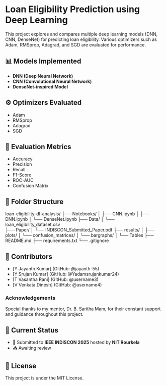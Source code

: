 # Loan Eligibility Prediction using Deep Learning

This project explores and compares multiple deep learning models (DNN, CNN, DenseNet) for predicting loan eligibility. Various optimizers such as Adam, RMSprop, Adagrad, and SGD are evaluated for performance.

## 📊 Models Implemented
- **DNN (Deep Neural Network)**
- **CNN (Convolutional Neural Network)**
- **DenseNet-inspired Model**

## ⚙️ Optimizers Evaluated
- Adam
- RMSprop
- Adagrad
- SGD

## 🧪 Evaluation Metrics
- Accuracy
- Precision
- Recall
- F1-Score
- ROC-AUC
- Confusion Matrix

## 📁 Folder Structure
loan-eligibility-dl-analysis/
├── Notebooks/
│   ├── CNN.ipynb
│   ├── DNN.ipynb
│   └── DenseNet.ipynb
├── Data/
│   └── loan_eligibility_dataset.csv  
├── Paper/
│   └── INDISCON_Submitted_Paper.pdf
├── results/
│   ├── plots/
│   └── confusion_matrices/
│   └── bargraphs/
│   └── Tables
├── README.md
├── requirements.txt
└── .gitignore


## 👥 Contributors
- [Y Jayanth Kumar] (GitHub: @jayanth-55)
- [Y Srujan Kumar] (GitHub: @Yadamsrujankumar24)
- [T Vasantha Rani] (GitHub: @username3)
- [V Venkata Dinesh] (GitHub: @username4)

### Acknowledgements
Special thanks to my mentor, Dr. B. Saritha Mam, for their constant support and guidance throughout this project.

## 📌 Current Status
- 📄 Submitted to **IEEE INDISCON 2025** hosted by **NIT Rourkela**
- 📥 Awaiting review

## 🧾 License
This project is under the MIT License.
